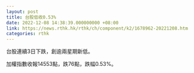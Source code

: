 ```yaml
---
layout: post
title: 台股低收0.53%
date: 2022-12-08 14:38:39.000000000 +08:00
link: https://news.rthk.hk/rthk/ch/component/k2/1678962-20221208.htm
categories: rthk
---
```


台股連續3日下跌，創逾兩星期新低。

加權指數收報14553點，跌76點，跌幅0.53%。
